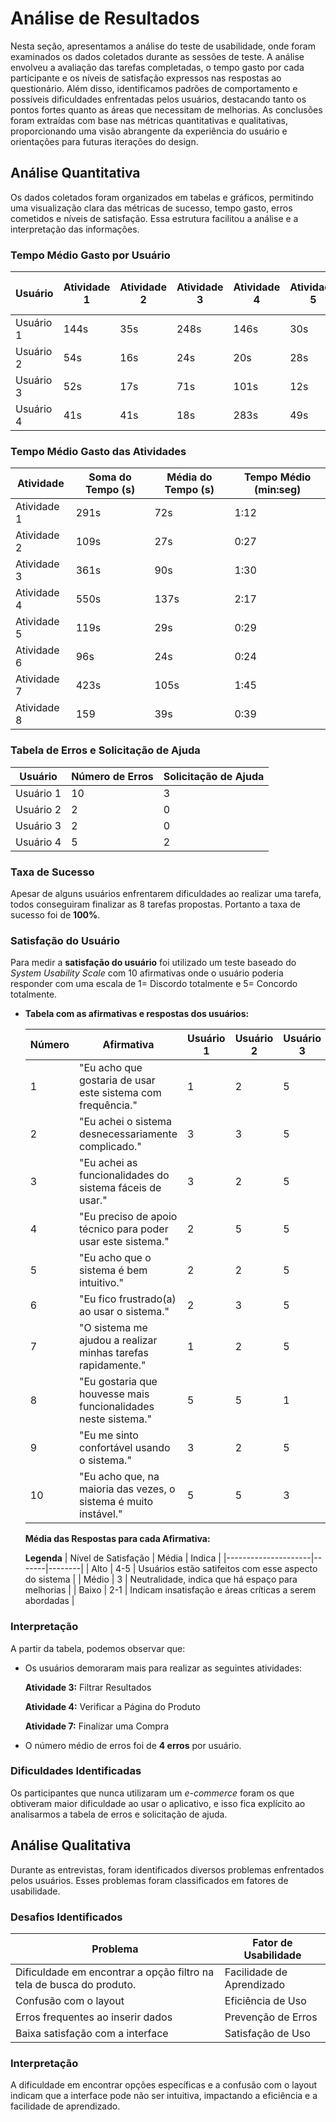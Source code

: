 # Análise de Resultados 

Nesta seção, apresentamos a análise do teste de usabilidade, onde foram examinados os dados coletados durante as sessões de teste. A análise envolveu a avaliação das tarefas completadas, o tempo gasto por cada participante e os níveis de satisfação expressos nas respostas ao questionário. Além disso, identificamos padrões de comportamento e possíveis dificuldades enfrentadas pelos usuários, destacando tanto os pontos fortes quanto as áreas que necessitam de melhorias. As conclusões foram extraídas com base nas métricas quantitativas e qualitativas, proporcionando uma visão abrangente da experiência do usuário e orientações para futuras iterações do design. 

## Análise Quantitativa

Os dados coletados foram organizados em tabelas e gráficos, permitindo uma visualização clara das métricas de sucesso, tempo gasto, erros cometidos e níveis de satisfação. Essa estrutura facilitou a análise e a interpretação das informações. 

### Tempo Médio Gasto por Usuário

| Usuário   | Atividade 1 | Atividade 2 | Atividade 3 | Atividade 4 | Atividade 5 | Atividade 6 | Atividade 7 | Atividade 8 | Tempo Médio (min) |
|-----------|-------------|-------------|-------------|-------------|-------------|-------------|-------------|-------------|-------------------|
| Usuário 1 | 144s | 35s | 248s | 146s | 30s | 25s | 282s | 45s | 955s |
| Usuário 2 | 54s  | 16s | 24s  | 20s  | 28s | 37s | 30s  | 23s | 29s  |
| Usuário 3 | 52s  | 17s | 71s  | 101s | 12s | 10s | 62s  | 40s | 45s  |
| Usuário 4 | 41s  | 41s | 18s  | 283s | 49s | 24s | 49s  | 51s | 69s  |

### Tempo Médio Gasto das Atividades

| Atividade      | Soma do Tempo (s) | Média do Tempo (s) | Tempo Médio (min:seg) |
|----------------|--------------------|---------------------|-----------------------|
| Atividade 1    | 291s               | 72s                 | 1:12                  |
| Atividade 2    | 109s               | 27s                 | 0:27                  |
| Atividade 3    | 361s               | 90s                 | 1:30                  |
| Atividade 4    | 550s               | 137s                | 2:17                  |
| Atividade 5    | 119s               | 29s                 | 0:29                  |
| Atividade 6    | 96s                | 24s                 | 0:24                  |
| Atividade 7    | 423s               | 105s                | 1:45                  |
| Atividade 8    | 159                | 39s                 | 0:39                  |

### Tabela de Erros e Solicitação de Ajuda

| Usuário   | Número de Erros | Solicitação de Ajuda |
|-----------|-----------------|----------------------|
| Usuário 1 | 10              | 3                    |
| Usuário 2 | 2               | 0                    |
| Usuário 3 | 2               | 0                    |
| Usuário 4 | 5               | 2                    | 

### Taxa de Sucesso 

Apesar de alguns usuários enfrentarem dificuldades ao realizar uma tarefa, todos conseguiram finalizar as 8 tarefas propostas. Portanto a taxa de sucesso foi de **100%**. 

### Satisfação do Usuário 

 Para medir a **satisfação do usuário** foi utilizado um teste baseado do *System Usability Scale* com 10 afirmativas onde o usuário poderia responder com uma escala de 1= Discordo totalmente e 5= Concordo totalmente.

- **Tabela com as afirmativas e respostas dos usuários:**

  | Número | Afirmativa | Usuário 1 | Usuário 2 | Usuário 3 | Usuário 4 |
  |--------|------------|-----------|-----------|-----------|-----------|
  | 1      | "Eu acho que gostaria de usar este sistema com frequência." |     1     |     2      |    5       |     2      |
  | 2      | "Eu achei o sistema desnecessariamente complicado." |     3     |      3     |    5       |     2      |
  | 3      | "Eu achei as funcionalidades do sistema fáceis de usar."|     3     |      2     |     5      |     3      |
  | 4      | "Eu preciso de apoio técnico para poder usar este sistema."|     2     |     5      |     5      |     3      |
  | 5      | "Eu acho que o sistema é bem intuitivo."|     2     |      2     |      5     |     3      |
  | 6      | "Eu fico frustrado(a) ao usar o sistema."|     2     |       3    |      5     |     3      |
  | 7      | "O sistema me ajudou a realizar minhas tarefas rapidamente."|     1     |       2    |      5     |     3      |
  | 8      | "Eu gostaria que houvesse mais funcionalidades neste sistema."|     5     |        5   |       1    |     4      |
  | 9      | "Eu me sinto confortável usando o sistema."|     3     |       2    |       5    |     3      |
  | 10     | "Eu acho que, na maioria das vezes, o sistema é muito instável."|     5     |       5    |       3    |     1      |
  
  **Média das Respostas para cada Afirmativa:**

  **Legenda**
  | Nível de Satisfação | Média | Indica |
  |---------------------|-------|--------|
  | Alto                | 4-5   | Usuários estão satifeitos com esse aspecto do sistema |
  | Médio               | 3     | Neutralidade, indica que há espaço para melhorias |
  | Baixo               | 2-1   | Indicam insatisfação e áreas críticas a serem abordadas |

  


### Interpretação

A partir da tabela, podemos observar que:

- Os usuários demoraram mais para realizar as seguintes atividades:

   **Atividade 3:** Filtrar Resultados

  **Atividade 4:** Verificar a Página do Produto

   **Atividade 7:** Finalizar uma Compra 
  
- O número médio de erros foi de **4 erros** por usuário.

### Dificuldades Identificadas

Os participantes que nunca utilizaram um *e-commerce* foram os que obtiveram maior dificuldade ao usar o aplicativo, e isso fica explícito ao analisarmos a tabela de erros e solicitação de ajuda.

## Análise Qualitativa

Durante as entrevistas, foram identificados diversos problemas enfrentados pelos usuários. Esses problemas foram classificados em fatores de usabilidade.

### Desafios Identificados

| Problema                              | Fator de Usabilidade       |
|---------------------------------------|----------------------------|
| Dificuldade em encontrar a opção filtro na tela de busca do produto.  | Facilidade de Aprendizado  |
| Confusão com o layout                 | Eficiência de Uso          |
| Erros frequentes ao inserir dados     | Prevenção de Erros        |
| Baixa satisfação com a interface      | Satisfação de Uso          |

### Interpretação

A dificuldade em encontrar opções específicas e a confusão com o layout indicam que a interface pode não ser intuitiva, impactando a eficiência e a facilidade de aprendizado.

